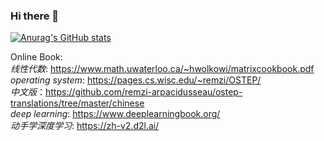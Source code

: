 ### Hi there 👋

<!--
**zhouziyiaichifeiniu/zhouziyiaichifeiniu** is a ✨ _special_ ✨ repository because its `README.md` (this file) appears on your GitHub profile.


Here are some ideas to get you started:

- 🔭 I’m currently working on CS...
- 🌱 I’m currently learning CS...
- 💬 Ask me about Nothing...
-->
[![Anurag's GitHub stats](https://github-readme-stats.vercel.app/api?username=zhouziyiaichifeiniu)](https://github.com/anuraghazra/github-readme-stats)

Online Book:  
*线性代数*: https://www.math.uwaterloo.ca/~hwolkowi/matrixcookbook.pdf
*operating system*: https://pages.cs.wisc.edu/~remzi/OSTEP/  
*中文版*：https://github.com/remzi-arpacidusseau/ostep-translations/tree/master/chinese   
*deep learning*: https://www.deeplearningbook.org/  
*动手学深度学习*: https://zh-v2.d2l.ai/  

